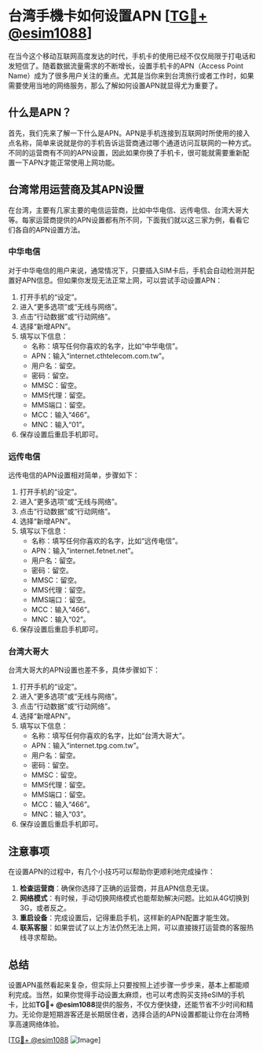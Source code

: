 # 台湾手機卡如何设置APN [[TG💪+ @esim1088](https://t.me/s/esim1088)]

在当今这个移动互联网高度发达的时代，手机卡的使用已经不仅仅局限于打电话和发短信了。随着数据流量需求的不断增长，设置手机卡的APN（Access Point Name）成为了很多用户关注的重点。尤其是当你来到台湾旅行或者工作时，如果需要使用当地的网络服务，那么了解如何设置APN就显得尤为重要了。

## 什么是APN？

首先，我们先来了解一下什么是APN。APN是手机连接到互联网时所使用的接入点名称，简单来说就是你的手机告诉运营商通过哪个通道访问互联网的一种方式。不同的运营商有不同的APN设置，因此如果你换了手机卡，很可能就需要重新配置一下APN才能正常使用上网功能。

## 台湾常用运营商及其APN设置

在台湾，主要有几家主要的电信运营商，比如中华电信、远传电信、台湾大哥大等。每家运营商提供的APN设置都有所不同，下面我们就以这三家为例，看看它们各自的APN设置方法。

### 中华电信

对于中华电信的用户来说，通常情况下，只要插入SIM卡后，手机会自动检测并配置好APN信息。但如果你发现无法正常上网，可以尝试手动设置APN：

1. 打开手机的“设定”。
2. 进入“更多选项”或“无线与网络”。
3. 点击“行动数据”或“行动网络”。
4. 选择“新增APN”。
5. 填写以下信息：
   - 名称：填写任何你喜欢的名字，比如“中华电信”。
   - APN：输入“internet.cthtelecom.com.tw”。
   - 用户名：留空。
   - 密码：留空。
   - MMSC：留空。
   - MMS代理：留空。
   - MMS端口：留空。
   - MCC：输入“466”。
   - MNC：输入“01”。
6. 保存设置后重启手机即可。

### 远传电信

远传电信的APN设置相对简单，步骤如下：

1. 打开手机的“设定”。
2. 进入“更多选项”或“无线与网络”。
3. 点击“行动数据”或“行动网络”。
4. 选择“新增APN”。
5. 填写以下信息：
   - 名称：填写任何你喜欢的名字，比如“远传电信”。
   - APN：输入“internet.fetnet.net”。
   - 用户名：留空。
   - 密码：留空。
   - MMSC：留空。
   - MMS代理：留空。
   - MMS端口：留空。
   - MCC：输入“466”。
   - MNC：输入“02”。
6. 保存设置后重启手机即可。

### 台湾大哥大

台湾大哥大的APN设置也差不多，具体步骤如下：

1. 打开手机的“设定”。
2. 进入“更多选项”或“无线与网络”。
3. 点击“行动数据”或“行动网络”。
4. 选择“新增APN”。
5. 填写以下信息：
   - 名称：填写任何你喜欢的名字，比如“台湾大哥大”。
   - APN：输入“internet.tpg.com.tw”。
   - 用户名：留空。
   - 密码：留空。
   - MMSC：留空。
   - MMS代理：留空。
   - MMS端口：留空。
   - MCC：输入“466”。
   - MNC：输入“03”。
6. 保存设置后重启手机即可。

## 注意事项

在设置APN的过程中，有几个小技巧可以帮助你更顺利地完成操作：

1. **检查运营商**：确保你选择了正确的运营商，并且APN信息无误。
2. **网络模式**：有时候，手动切换网络模式也能帮助解决问题。比如从4G切换到3G，或者反之。
3. **重启设备**：完成设置后，记得重启手机，这样新的APN配置才能生效。
4. **联系客服**：如果尝试了以上方法仍然无法上网，可以直接拨打运营商的客服热线寻求帮助。

## 总结

设置APN虽然看起来复杂，但实际上只要按照上述步骤一步步来，基本上都能顺利完成。当然，如果你觉得手动设置太麻烦，也可以考虑购买支持eSIM的手机卡，比如**TG💪+ @esim1088**提供的服务，不仅方便快捷，还能节省不少时间和精力。无论你是短期游客还是长期居住者，选择合适的APN设置都能让你在台湾畅享高速网络体验。

[[TG💪+ @esim1088](https://t.me/s/esim1088) ![Image](https://i.postimg.cc/4NQfJmqS/Snipaste-2025-05-13-00-14-12.png)]